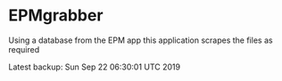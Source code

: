 # EPMgrabber
Using a database from the EPM app this application scrapes the files as required


Latest backup: Sun Sep 22 06:30:01 UTC 2019
